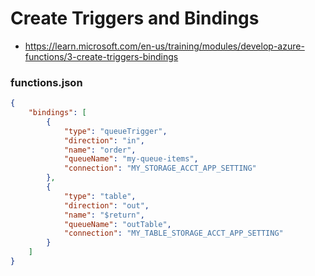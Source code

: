 
# Create Triggers and Bindings

- https://learn.microsoft.com/en-us/training/modules/develop-azure-functions/3-create-triggers-bindings

### functions.json

```json
{
    "bindings": [
        {
            "type": "queueTrigger",
            "direction": "in",
            "name": "order",
            "queueName": "my-queue-items",
            "connection": "MY_STORAGE_ACCT_APP_SETTING"
        },
        {
            "type": "table",
            "direction": "out",
            "name": "$return",
            "queueName": "outTable",
            "connection": "MY_TABLE_STORAGE_ACCT_APP_SETTING"
        }
    ]
}
```
